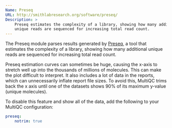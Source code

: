 ```yaml
---
Name: Preseq
URL: http://smithlabresearch.org/software/preseq/
Description: >
    Preseq estimates the complexity of a library, showing how many additional
    unique reads are sequenced for increasing total read count.
---
```


The Preseq module parses results generated by
[Preseq](http://smithlabresearch.org/software/preseq/),
a tool that estimates the complexity of a library, showing how many additional
unique reads are sequenced for increasing total read count.

Preseq estimation curves can sometimes be huge, causing the x-axis to stretch
well up into the thousands of millions of molecules. This can make the plot
difficult to interpret. It also includes a lot of data in the reports, which
can unnecessarily inflate report file sizes. To avoid this, MultiQC trims
back the x axis until one of the datasets shows 90% of its maximum y-value
(unique molecules).

To disable this feature and show all of the data, add the following to your
MultiQC configuration:
```yaml
preseq:
    notrim: true
```
